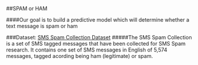 ##SPAM or HAM

####Our goal is to build a predictive model which will determine whether a text message is spam or ham

###Dataset:  [SMS Spam Collection Dataset](https://www.kaggle.com/uciml/sms-spam-collection-dataset/home)
#####The SMS Spam Collection is a set of SMS tagged messages that have been collected for SMS Spam research. It contains one set of SMS messages in English of 5,574 messages, tagged acording being ham (legitimate) or spam.


